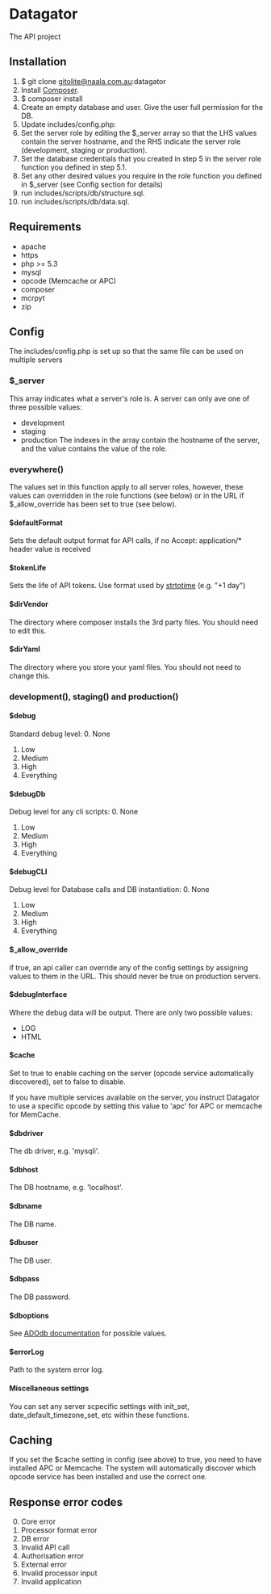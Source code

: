 Datagator
=========

The API project

Installation
------------

1. $ git clone gitolite@naala.com.au:datagator
2. Install [Composer](https://getcomposer.org/).
3. $ composer install
4. Create an empty database and user. Give the user full permission for the DB.
5. Update includes/config.php:
  1. Set the server role by editing the $_server array so that the LHS values contain the server hostname, and the RHS indicate the server role (development, staging or production).
  2. Set the database credentials that you created in step 5 in the server role function you defined in step 5.1.
  3. Set any other desired values you require in the role function you defined in $_server (see Config section for details)
6. run includes/scripts/db/structure.sql.
7. run includes/scripts/db/data.sql.

Requirements
------------

* apache
* https
* php >= 5.3
* mysql
* opcode (Memcache or APC)
* composer
* mcrpyt
* zip

Config
------

The includes/config.php is set up so that the same file can be used on multiple servers
### $_server
This array indicates what a server's role is. A server can only ave one of three possible values:
* development
* staging
* production
The indexes in the array contain the hostname of the server, and the value contains the value of the role.
### everywhere()
The values set in this function apply to all server roles, however, these values can overridden in the role functions (see below) or in the URL if $_allow_override has been set to true (see below).
#### $defaultFormat
Sets the default output format for API calls, if no Accept: application/* header value is received
#### $tokenLife
Sets the life of API tokens. Use format used by [strtotime](http://php.net/manual/en/function.strtotime.php) (e.g. "+1 day")
#### $dirVendor
The directory where composer installs the 3rd party files. You should need to edit this.
#### $dirYaml
The directory where you store your yaml files. You should not need to change this.
### development(), staging() and production()
#### $debug
Standard debug level:
0. None
1. Low
2. Medium
3. High
4. Everything
#### $debugDb
Debug level for any cli scripts:
0. None
1. Low
2. Medium
3. High
4. Everything
#### $debugCLI
Debug level for Database calls and DB instantiation:
0. None
1. Low
2. Medium
3. High
4. Everything
#### $_allow_override
if true, an api caller can override any of the config settings by assigning values to them in the URL. This should never be true on production servers.
#### $debugInterface
Where the debug data will be output. There are only two possible values:
* LOG
* HTML
#### $cache
Set to true to enable caching on the server (opcode service automatically discovered), set to false to disable.

If you have multiple services available on the server, you instruct Datagator to use a specific opcode by setting this value to 'apc' for APC or memcache for MemCache.
#### $dbdriver
The db driver, e.g. 'mysqli'.
#### $dbhost
The DB hostname, e.g. 'localhost'.
#### $dbname
The DB name.
#### $dbuser
The DB user.
#### $dbpass
The DB password.
#### $dboptions
See [ADOdb documentation](http://phplens.com/lens/adodb/docs-adodb.htm) for possible values.
#### $errorLog
Path to the system error log.
#### Miscellaneous settings
You can set any server scpecific settings with init_set, date_default_timezone_set, etc within these functions.

Caching
-------

If you set the $cache setting in config (see above) to true, you need to have installed APC or Memcache. The system will automatically discover which opcode service has been installed and use the correct one.

Response error codes
--------------------

0. Core error
1. Processor format error
2. DB error
3. Invalid API call
4. Authorisation error
5. External error
6. Invalid processor input
7. Invalid application
